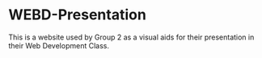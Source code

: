 # WEBD-Presentation

This is a website used by Group 2 as a visual aids for their presentation in their Web Development Class.
